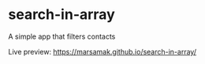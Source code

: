 # search-in-array
A simple app that filters contacts

Live preview: https://marsamak.github.io/search-in-array/
